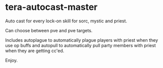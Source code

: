 # tera-autocast-master

Auto cast for every lock-on skill for sorc, mystic and priest.

Can choose between pve and pve targets.

Includes autoplague to automatically plague players with priest when they use op buffs and autopull to automatically pull party members with priest when they are getting cc'ed.

Enjoy.
